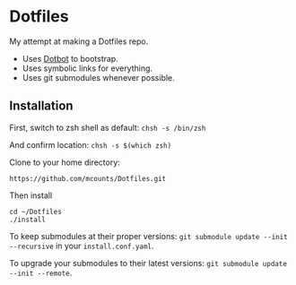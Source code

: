 Dotfiles
========

My attempt at making a Dotfiles repo.

* Uses [Dotbot](https://github.com/anishathalye/dotbot) to bootstrap.
* Uses symbolic links for everything.
* Uses git submodules whenever possible.

Installation
------------
First, switch to zsh shell as default: ```chsh -s /bin/zsh```

And confirm location: ```chsh -s $(which zsh)```

Clone to your home directory: 

```
https://github.com/mcounts/Dotfiles.git
```

Then install

```
cd ~/Dotfiles
./install
```

To keep submodules at their proper versions:
`git submodule update --init --recursive` in your `install.conf.yaml`.

To upgrade your submodules to their latest versions:
`git submodule update --init --remote`.
